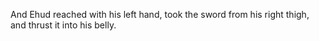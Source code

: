 And Ehud reached with his left hand, took the sword from his right thigh, and thrust it into his belly.
